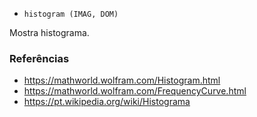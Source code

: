 - `histogram (IMAG, DOM)`

Mostra histograma.

### Referências

- https://mathworld.wolfram.com/Histogram.html
- https://mathworld.wolfram.com/FrequencyCurve.html
- https://pt.wikipedia.org/wiki/Histograma
